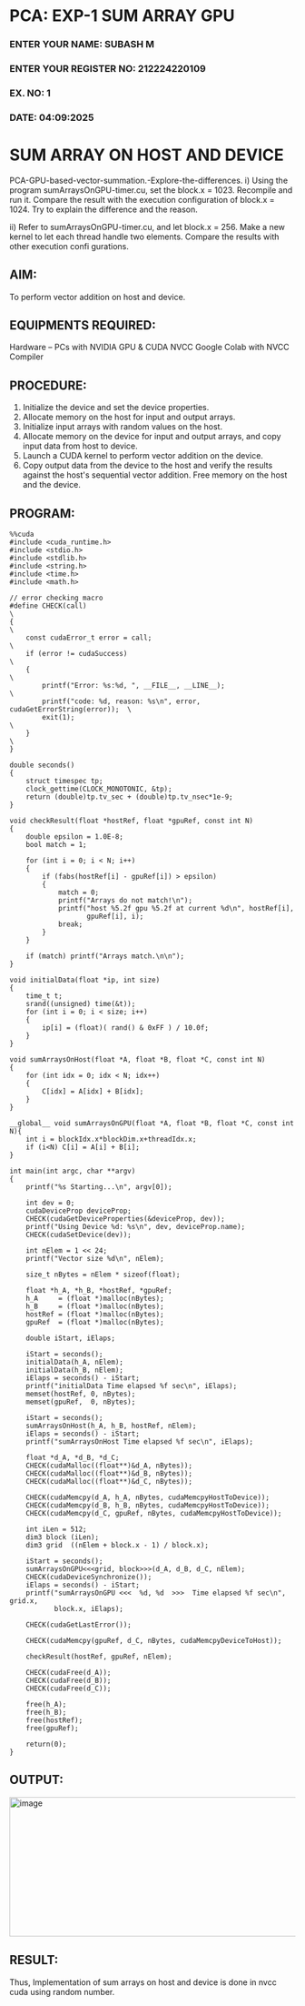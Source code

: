 # PCA: EXP-1  SUM ARRAY GPU
<h3>ENTER YOUR NAME: SUBASH M</h3>
<h3>ENTER YOUR REGISTER NO: 212224220109</h3>
<h3>EX. NO: 1</h3>
<h3>DATE: 04:09:2025 </h3>
<h1> <align=center> SUM ARRAY ON HOST AND DEVICE </h3>
PCA-GPU-based-vector-summation.-Explore-the-differences.
i) Using the program sumArraysOnGPU-timer.cu, set the block.x = 1023. Recompile and run it. Compare the result with the execution configuration of block.x = 1024. Try to explain the difference and the reason.

ii) Refer to sumArraysOnGPU-timer.cu, and let block.x = 256. Make a new kernel to let each thread handle two elements. Compare the results with other execution confi gurations.
## AIM:

To perform vector addition on host and device.

## EQUIPMENTS REQUIRED:
Hardware – PCs with NVIDIA GPU & CUDA NVCC
Google Colab with NVCC Compiler




## PROCEDURE:

1. Initialize the device and set the device properties.
2. Allocate memory on the host for input and output arrays.
3. Initialize input arrays with random values on the host.
4. Allocate memory on the device for input and output arrays, and copy input data from host to device.
5. Launch a CUDA kernel to perform vector addition on the device.
6. Copy output data from the device to the host and verify the results against the host's sequential vector addition. Free memory on the host and the device.

## PROGRAM:
```
%%cuda
#include <cuda_runtime.h>
#include <stdio.h>
#include <stdlib.h>
#include <string.h>
#include <time.h>
#include <math.h>

// error checking macro
#define CHECK(call)                                                          \
{                                                                            \
    const cudaError_t error = call;                                          \
    if (error != cudaSuccess)                                                \
    {                                                                        \
        printf("Error: %s:%d, ", __FILE__, __LINE__);                        \
        printf("code: %d, reason: %s\n", error, cudaGetErrorString(error));  \
        exit(1);                                                             \
    }                                                                        \
}

double seconds()
{
    struct timespec tp;
    clock_gettime(CLOCK_MONOTONIC, &tp);
    return (double)tp.tv_sec + (double)tp.tv_nsec*1e-9;
}

void checkResult(float *hostRef, float *gpuRef, const int N)
{
    double epsilon = 1.0E-8;
    bool match = 1;

    for (int i = 0; i < N; i++)
    {
        if (fabs(hostRef[i] - gpuRef[i]) > epsilon)
        {
            match = 0;
            printf("Arrays do not match!\n");
            printf("host %5.2f gpu %5.2f at current %d\n", hostRef[i],
                   gpuRef[i], i);
            break;
        }
    }

    if (match) printf("Arrays match.\n\n");
}

void initialData(float *ip, int size)
{
    time_t t;
    srand((unsigned) time(&t));
    for (int i = 0; i < size; i++)
    {
        ip[i] = (float)( rand() & 0xFF ) / 10.0f;
    }
}

void sumArraysOnHost(float *A, float *B, float *C, const int N)
{
    for (int idx = 0; idx < N; idx++)
    {
        C[idx] = A[idx] + B[idx];
    }
}

__global__ void sumArraysOnGPU(float *A, float *B, float *C, const int N){
    int i = blockIdx.x*blockDim.x+threadIdx.x;
    if (i<N) C[i] = A[i] + B[i];
}

int main(int argc, char **argv)
{
    printf("%s Starting...\n", argv[0]);

    int dev = 0;
    cudaDeviceProp deviceProp;
    CHECK(cudaGetDeviceProperties(&deviceProp, dev));
    printf("Using Device %d: %s\n", dev, deviceProp.name);
    CHECK(cudaSetDevice(dev));

    int nElem = 1 << 24;
    printf("Vector size %d\n", nElem);

    size_t nBytes = nElem * sizeof(float);

    float *h_A, *h_B, *hostRef, *gpuRef;
    h_A     = (float *)malloc(nBytes);
    h_B     = (float *)malloc(nBytes);
    hostRef = (float *)malloc(nBytes);
    gpuRef  = (float *)malloc(nBytes);

    double iStart, iElaps;

    iStart = seconds();
    initialData(h_A, nElem);
    initialData(h_B, nElem);
    iElaps = seconds() - iStart;
    printf("initialData Time elapsed %f sec\n", iElaps);
    memset(hostRef, 0, nBytes);
    memset(gpuRef,  0, nBytes);

    iStart = seconds();
    sumArraysOnHost(h_A, h_B, hostRef, nElem);
    iElaps = seconds() - iStart;
    printf("sumArraysOnHost Time elapsed %f sec\n", iElaps);

    float *d_A, *d_B, *d_C;
    CHECK(cudaMalloc((float**)&d_A, nBytes));
    CHECK(cudaMalloc((float**)&d_B, nBytes));
    CHECK(cudaMalloc((float**)&d_C, nBytes));

    CHECK(cudaMemcpy(d_A, h_A, nBytes, cudaMemcpyHostToDevice));
    CHECK(cudaMemcpy(d_B, h_B, nBytes, cudaMemcpyHostToDevice));
    CHECK(cudaMemcpy(d_C, gpuRef, nBytes, cudaMemcpyHostToDevice));

    int iLen = 512;
    dim3 block (iLen);
    dim3 grid  ((nElem + block.x - 1) / block.x);

    iStart = seconds();
    sumArraysOnGPU<<<grid, block>>>(d_A, d_B, d_C, nElem);
    CHECK(cudaDeviceSynchronize());
    iElaps = seconds() - iStart;
    printf("sumArraysOnGPU <<<  %d, %d  >>>  Time elapsed %f sec\n", grid.x,
           block.x, iElaps);

    CHECK(cudaGetLastError());

    CHECK(cudaMemcpy(gpuRef, d_C, nBytes, cudaMemcpyDeviceToHost));

    checkResult(hostRef, gpuRef, nElem);

    CHECK(cudaFree(d_A));
    CHECK(cudaFree(d_B));
    CHECK(cudaFree(d_C));

    free(h_A);
    free(h_B);
    free(hostRef);
    free(gpuRef);

    return(0);
}

```

## OUTPUT:
<img width="926" height="245" alt="image" src="https://github.com/user-attachments/assets/9eac18e6-f6ba-4999-a048-7a618ea77eb0" />


## RESULT:
Thus, Implementation of sum arrays on host and device is done in nvcc cuda using random number.

